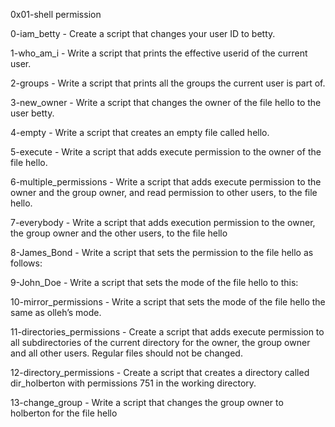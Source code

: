 0x01-shell permission


0-iam_betty - Create a script that changes your user ID to betty.
 
1-who_am_i - Write a script that prints the effective userid of the current user.
 
2-groups - Write a script that prints all the groups the current user is part of. 

3-new_owner - Write a script that changes the owner of the file hello to the user betty. 

4-empty - Write a script that creates an empty file called hello. 

5-execute - Write a script that adds execute permission to the owner of the file hello.
 
6-multiple_permissions - Write a script that adds execute permission to the owner and the group owner, and read permission to other users, to the file hello. 

7-everybody - Write a script that adds execution permission to the owner, the group owner and the other users, to the file hello
 
8-James_Bond - Write a script that sets the permission to the file hello as follows: 

9-John_Doe - Write a script that sets the mode of the file hello to this: 

10-mirror_permissions - Write a script that sets the mode of the file hello the same as olleh’s mode. 

11-directories_permissions - Create a script that adds execute permission to all subdirectories of the current directory for the owner, the group owner and all other users. Regular files should not be changed. 

12-directory_permissions - Create a script that creates a directory called dir_holberton with permissions 751 in the working directory. 

13-change_group - Write a script that changes the group owner to holberton for the file hello 

